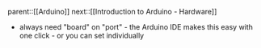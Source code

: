parent::[[Arduino]]
next::[[Introduction to Arduino - Hardware]]

- always need "board" on "port" - the Arduino IDE makes this easy with one click - or you can set individually